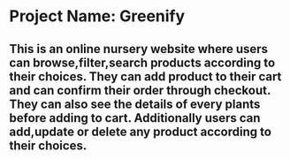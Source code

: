 # Project Name: Greenify
## This is an online nursery website where users can browse,filter,search products according to their choices. They can add product to their cart and can confirm their order through checkout. They can also see the details of every plants before adding to cart. Additionally users can add,update or delete any product according to their choices.




